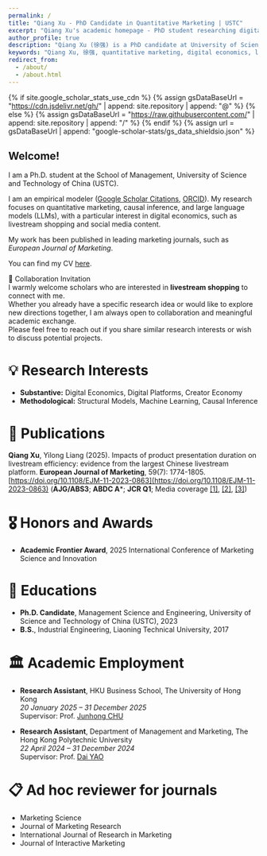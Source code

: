 ```yaml
---
permalink: /
title: "Qiang Xu - PhD Candidate in Quantitative Marketing | USTC"
excerpt: "Qiang Xu's academic homepage - PhD student researching digital economics, livestream commerce, and quantitative marketing at USTC"
author_profile: true
description: "Qiang Xu (徐强) is a PhD candidate at University of Science and Technology of China (USTC), specializing in quantitative marketing, digital economics, livestream shopping, causal inference, and machine learning. Published in European Journal of Marketing (AJG/ABS3, ABDC A*)."
keywords: "Qiang Xu, 徐强, quantitative marketing, digital economics, livestream shopping, causal inference, machine learning, USTC, University of Science and Technology of China, European Journal of Marketing, marketing research, digital platforms, creator economy"
redirect_from: 
  - /about/
  - /about.html
---
```

{% if site.google_scholar_stats_use_cdn %}
{% assign gsDataBaseUrl = "https://cdn.jsdelivr.net/gh/" | append: site.repository | append: "@" %}
{% else %}
{% assign gsDataBaseUrl = "https://raw.githubusercontent.com/" | append: site.repository | append: "/" %}
{% endif %}
{% assign url = gsDataBaseUrl | append: "google-scholar-stats/gs_data_shieldsio.json" %}

<span class='anchor' id='about-me'></span>
## Welcome!  
I am a Ph.D. student at the School of Management, University of Science and Technology of China (USTC).  

I am an empirical modeler ([Google Scholar Citations](https://scholar.google.com/citations?user=43woAHgAAAAJ&hl=en), [ORCID](https://orcid.org/0009-0000-1249-1300)). My research focuses on quantitative marketing, causal inference, and large language models (LLMs), with a particular interest in digital economics, such as livestream shopping and social media content.  

My work has been published in leading marketing journals, such as *European Journal of Marketing*.  

You can find my CV [here](https://xuqiang.github.io/files/CV_XuQiang.pdf).

 🤝 Collaboration Invitation  
I warmly welcome scholars who are interested in **livestream shopping** to connect with me.  
Whether you already have a specific research idea or would like to explore new directions together, I am always open to collaboration and meaningful academic exchange.  
Please feel free to reach out if you share similar research interests or wish to discuss potential projects.

<span class='anchor' id='research-interests'></span>
# 💡 Research Interests
- **Substantive:** Digital Economics, Digital Platforms, Creator Economy
- **Methodological:** Structural Models, Machine Learning, Causal Inference

<span class='anchor' id='publications'></span>
# 📝 Publications 
**Qiang Xu**, Yilong Liang (2025). Impacts of product presentation duration on livestream efficiency: evidence from the largest Chinese livestream platform. **European Journal of Marketing**, 59(7): 1774-1805. [https://doi.org/10.1108/EJM-11-2023-0863](https://doi.org/10.1108/EJM-11-2023-0863) (**AJG/ABS3**; **ABDC A***; **JCR Q1**; Media coverage [[1]](https://mp.weixin.qq.com/s/NhP_8jsa5BseeM_-qpP9kw), [[2]](https://mp.weixin.qq.com/s/7YSBkoparxdSQB2AKeBgqQ), [[3]](https://mp.weixin.qq.com/s/QRsyqvs8iSof-M8nwEfRxQ))

<span class='anchor' id='honors-and-awards'></span>
# 🎖 Honors and Awards
- **Academic Frontier Award**, 2025 International Conference of Marketing Science and Innovation

<span class='anchor' id='educations'></span>
# 📖 Educations
- **Ph.D. Candidate**, Management Science and Engineering, University of Science and Technology of China (USTC), 2023  
- **B.S.**, Industrial Engineering, Liaoning Technical University, 2017

<span class='anchor' id='academic-employment'></span>
# 🏛️ Academic Employment
- **Research Assistant**, HKU Business School, The University of Hong Kong  
  *20 January 2025 – 31 December 2025*  
  Supervisor: Prof. [Junhong CHU](https://www.chujunhong.com/)
  
- **Research Assistant**, Department of Management and Marketing, The Hong Kong Polytechnic University  
  *22 April 2024 – 31 December 2024*  
  Supervisor: Prof. [Dai YAO](https://mounttai.github.io/)  

<span class='anchor' id='journal-reviewer'></span>
# 📋 Ad hoc reviewer for journals
- Marketing Science 
- Journal of Marketing Research 
- International Journal of Research in Marketing 
- Journal of Interactive Marketing
